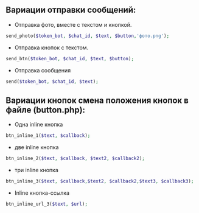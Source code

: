 ## Вариации отправки сообщений:
- Отправка фото, вместе с текстом и кнопкой.
```PHP
send_photo($token_bot, $chat_id, $text, $button,'фото.png');
```
- Отправка кнопок с текстом.
```PHP
send_btn($token_bot, $chat_id, $text, $button);
```
- Отправка сообщения
```PHP
send($token_bot, $chat_id, $text);
```
## Вариации кнопок смена положения кнопок в файле (button.php):
- Одна inline кнопка
```PHP
btn_inline_1($text, $callback);
```
- две inline кнопка
```PHP
btn_inline_2($text, $callback, $text2, $callback2);
```
- три inline кнопка
```PHP
btn_inline_3($text, $callback,$text2, $callback2,$text3, $callback3);
```
- Inline кнопка-ссылка 
```PHP
btn_inline_url_3($text, $url);
```
